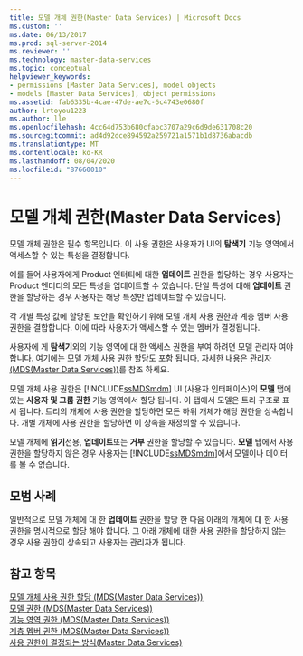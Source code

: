 ```yaml
---
title: 모델 개체 권한(Master Data Services) | Microsoft Docs
ms.custom: ''
ms.date: 06/13/2017
ms.prod: sql-server-2014
ms.reviewer: ''
ms.technology: master-data-services
ms.topic: conceptual
helpviewer_keywords:
- permissions [Master Data Services], model objects
- models [Master Data Services], object permissions
ms.assetid: fab6335b-4cae-47de-ae7c-6c4743e0680f
author: lrtoyou1223
ms.author: lle
ms.openlocfilehash: 4cc64d753b680cfabc3707a29c6d9de631708c20
ms.sourcegitcommit: ad4d92dce894592a259721a1571b1d8736abacdb
ms.translationtype: MT
ms.contentlocale: ko-KR
ms.lasthandoff: 08/04/2020
ms.locfileid: "87660010"
---
```

# <a name="model-object-permissions-master-data-services"></a>모델 개체 권한(Master Data Services)
  모델 개체 권한은 필수 항목입니다. 이 사용 권한은 사용자가 UI의 **탐색기** 기능 영역에서 액세스할 수 있는 특성을 결정합니다.  
  
 예를 들어 사용자에게 Product 엔터티에 대한 **업데이트** 권한을 할당하는 경우 사용자는 Product 엔터티의 모든 특성을 업데이트할 수 있습니다. 단일 특성에 대해 **업데이트** 권한을 할당하는 경우 사용자는 해당 특성만 업데이트할 수 있습니다.  
  
 각 개별 특성 값에 할당된 보안을 확인하기 위해 모델 개체 사용 권한과 계층 멤버 사용 권한을 결합합니다. 이에 따라 사용자가 액세스할 수 있는 멤버가 결정됩니다.  
  
 사용자에 게 **탐색기**외의 기능 영역에 대 한 액세스 권한을 부여 하려면 모델 관리자 여야 합니다. 여기에는 모델 개체 사용 권한 할당도 포함 됩니다. 자세한 내용은 [관리자 &#40;MDS(Master Data Services)&#41;](administrators-master-data-services.md)를 참조 하세요.  
  
 모델 개체 사용 권한은 [!INCLUDE[ssMDSmdm](../includes/ssmdsmdm-md.md)] UI (사용자 인터페이스)의 **모델** 탭에 있는 **사용자 및 그룹 권한** 기능 영역에서 할당 됩니다. 이 탭에서 모델은 트리 구조로 표시 됩니다. 트리의 개체에 사용 권한을 할당하면 모든 하위 개체가 해당 권한을 상속합니다. 개별 개체에 사용 권한을 할당하면 이 상속을 재정의할 수 있습니다.  
  
 모델 개체에 **읽기**전용, **업데이트**또는 **거부** 권한을 할당할 수 있습니다. **모델** 탭에서 사용 권한을 할당하지 않은 경우 사용자는 [!INCLUDE[ssMDSmdm](../includes/ssmdsmdm-md.md)]에서 모델이나 데이터를 볼 수 없습니다.  
  
## <a name="best-practice"></a>모범 사례  
 일반적으로 모델 개체에 대 한 **업데이트** 권한을 할당 한 다음 아래의 개체에 대 한 사용 권한을 명시적으로 할당 해야 합니다. 그 아래 개체에 대한 사용 권한을 할당하지 않는 경우 사용 권한이 상속되고 사용자는 관리자가 됩니다.  
  
## <a name="see-also"></a>참고 항목  
 [모델 개체 사용 권한 할당 &#40;MDS(Master Data Services)&#41;](../../2014/master-data-services/assign-model-object-permissions-master-data-services.md)   
 [모델 권한 &#40;MDS(Master Data Services)&#41;](../../2014/master-data-services/model-permissions-master-data-services.md)   
 [기능 영역 권한 &#40;MDS(Master Data Services)&#41;](../../2014/master-data-services/functional-area-permissions-master-data-services.md)   
 [계층 멤버 권한 &#40;MDS(Master Data Services)&#41;](../../2014/master-data-services/hierarchy-member-permissions-master-data-services.md)   
 [사용 권한이 결정되는 방식&#40;Master Data Services&#41;](../../2014/master-data-services/how-permissions-are-determined-master-data-services.md)  
  
  
